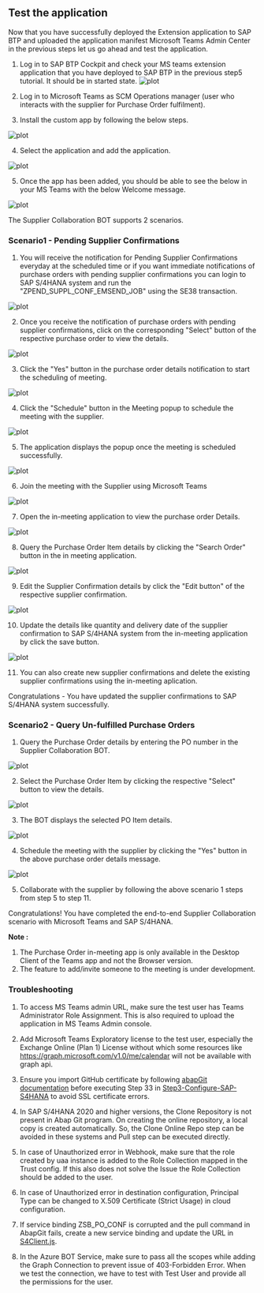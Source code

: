 ## Test the application

Now that you have successfully deployed the Extension application to SAP BTP and uploaded the application manifest  Microsoft Teams Admin Center in the previous steps let us go ahead and test the application.

1. Log in to SAP BTP Cockpit and check your MS teams extension application that you have deployed to SAP BTP in the previous step5 tutorial. It should be in started state.
![plot](./images/appstarted.png)

2. Log in to Microsoft Teams as SCM Operations manager (user who interacts with the supplier for Purchase Order fulfilment).

3. Install the custom app by following the below steps.

![plot](./images/installapp.png)

4. Select the application and add the application.

![plot](./images/addapp.png)

5. Once the app has been added, you should be able to see the below in your MS Teams with the below Welcome message.

![plot](./images/launch.png)

The Supplier Collaboration BOT supports 2 scenarios.

### Scenario1 - Pending Supplier Confirmations

1. You will receive the notification for Pending Supplier Confirmations everyday at the scheduled time or if you want immediate notifications of purchase orders with pending supplier confirmations you can login to SAP S/4HANA system and run the "ZPEND_SUPPL_CONF_EMSEND_JOB" using the SE38 transaction.

![plot](./images/runjob.png)

2. Once you receive the notification of purchase orders with pending supplier confirmations, click on the corresponding "Select" button of the respective purchase order to view the details.

![plot](./images/popending.png)

3. Click the "Yes" button in the purchase order details notification to start the scheduling  of meeting.

![plot](./images/s1podetails.png)

4. Click the "Schedule" button in the Meeting popup to schedule the meeting with the supplier.

![plot](./images/s1schedulemeeting.png)

5. The application displays the popup once the meeting is scheduled successfully.

![plot](./images/s1schedulesuccess.png)

6. Join the meeting with the Supplier using Microsoft Teams

![plot](./images/s1joinmeeting.png)

7. Open the in-meeting application to view the purchase order Details.

![plot](./images/inmeetingapp.png)

8. Query the Purchase Order Item details by clicking the "Search Order" button in the in meeting application.

![plot](./images/inmeetingposearch.png)

9. Edit the Supplier Confirmation details by click the "Edit button" of the respective supplier confirmation.

![plot](./images/posupconfirmedit.png)

10. Update the details like quantity and delivery date of the supplier confirmation to SAP S/4HANA system from the in-meeting application by click the save button.

![plot](./images/posupconfirmsave.png)

11. You can also create new supplier confirmations and delete the existing supplier confirmations using the in-meeting aplication.

Congratulations - You have updated the supplier confirmations to SAP S/4HANA system successfully.

### Scenario2 - Query Un-fulfilled Purchase Orders

1. Query the Purchase Order details by entering the PO number in the Supplier Collaboration BOT.

![plot](./images/s2querypo.png)

2. Select the Purchase Order Item by clicking the respective "Select" button to view the details.

![plot](./images/s2selectpoitem.png)

3. The BOT displays the selected PO Item details.

![plot](./images/s2poitemdetails.png)

4. Schedule the meeting with the supplier by clicking the "Yes" button in the above purchase order details message.

![plot](./images/s2schedulemeeting.png)

5. Collaborate with the supplier by following the above scenario 1 steps from step 5 to step 11.

Congratulations! You have completed the end-to-end Supplier Collaboration scenario with Microsoft Teams and SAP S/4HANA.

**Note :**  
1. The Purchase Order in-meeting app is only available in the Desktop Client of the Teams app and not the Browser version. 
2. The feature to add/invite someone to the meeting is under development. 

### Troubleshooting

1. To access MS Teams admin URL, make sure the test user has Teams Administrator Role Assignment. This is also required to upload the application in MS Teams Admin console.

2. Add Microsoft Teams Exploratory license to the test user, especially the Exchange Online (Plan 1) License without which some resources like https://graph.microsoft.com/v1.0/me/calendar will not be available with graph api. 

3. Ensure you import GitHub certificate by following [abapGit documentation](https://docs.abapgit.org/guide-ssl-setup.html) before executing Step 33 in [Step3-Configure-SAP-S4HANA](../Step3-Configure-SAP-S4HANA/README.md) to avoid SSL certificate errors.

4. In SAP S/4HANA 2020 and higher versions, the Clone Repository is not present in Abap Git program. On creating the online repository, a local copy is created automatically. So, the Clone Online Repo step can be avoided in these systems and Pull step can be executed directly. 

5. In case of Unauthorized error in Webhook, make sure that the role created by uaa instance is added to the Role Collection mapped in the Trust config. If this also does not solve the Issue the Role Collection should be added to the user. 

6. In case of Unauthorized error in destination configuration, Principal Type can be changed to X.509 Certificate (Strict Usage) in cloud configuration. 

7. If service binding ZSB_PO_CONF is corrupted and the pull command in AbapGit fails, create a new service binding and update the URL in [S4Client.js](../../server/services/S4Client.js).

8. In the Azure BOT Service, make sure to pass all the scopes while adding the Graph Connection to prevent issue of 403-Forbidden Error. When we test the connection, we have to test with Test User and provide all the permissions for the user.

